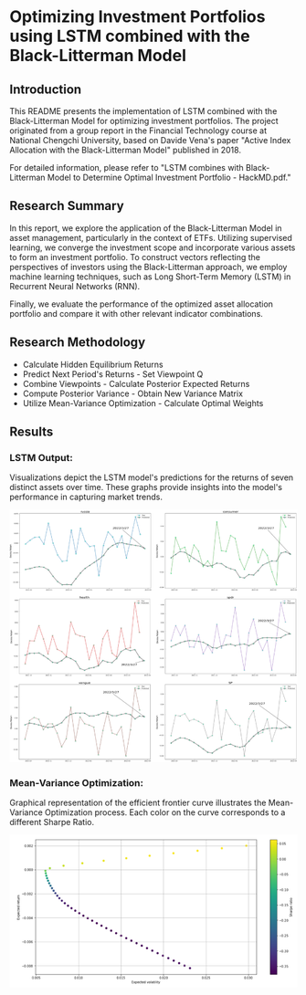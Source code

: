 # Optimizing Investment Portfolios using LSTM combined with the Black-Litterman Model

## Introduction

This README presents the implementation of LSTM combined with the Black-Litterman Model for optimizing investment portfolios. The project originated from a group report in the Financial Technology course at National Chengchi University, based on Davide Vena's paper "Active Index Allocation with the Black-Litterman Model" published in 2018.

For detailed information, please refer to "LSTM combines with Black-Litterman Model to Determine Optimal Investment Portfolio - HackMD.pdf."

## Research Summary

In this report, we explore the application of the Black-Litterman Model in asset management, particularly in the context of ETFs. Utilizing supervised learning, we converge the investment scope and incorporate various assets to form an investment portfolio. To construct vectors reflecting the perspectives of investors using the Black-Litterman approach, we employ machine learning techniques, such as Long Short-Term Memory (LSTM) in Recurrent Neural Networks (RNN).

Finally, we evaluate the performance of the optimized asset allocation portfolio and compare it with other relevant indicator combinations.

## Research Methodology

* Calculate Hidden Equilibrium Returns
* Predict Next Period's Returns - Set Viewpoint Q
* Combine Viewpoints - Calculate Posterior Expected Returns
* Compute Posterior Variance - Obtain New Variance Matrix
* Utilize Mean-Variance Optimization - Calculate Optimal Weights

## Results

### LSTM Output:

Visualizations depict the LSTM model's predictions for the returns of seven distinct assets over time. These graphs provide insights into the model's performance in capturing market trends.

![LSTM Output](img/LSTM_output.png)

### Mean-Variance Optimization:

Graphical representation of the efficient frontier curve illustrates the Mean-Variance Optimization process. Each color on the curve corresponds to a different Sharpe Ratio. 

![Mean-Variance Optimization](img/Mean-Variance-Optimization.png)


